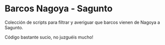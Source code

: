 # Barcos Nagoya - Sagunto

Colección de scripts para filtrar y averiguar que barcos vienen de Nagoya a Sagunto.

Código bastante sucio, no juzguéis mucho!
